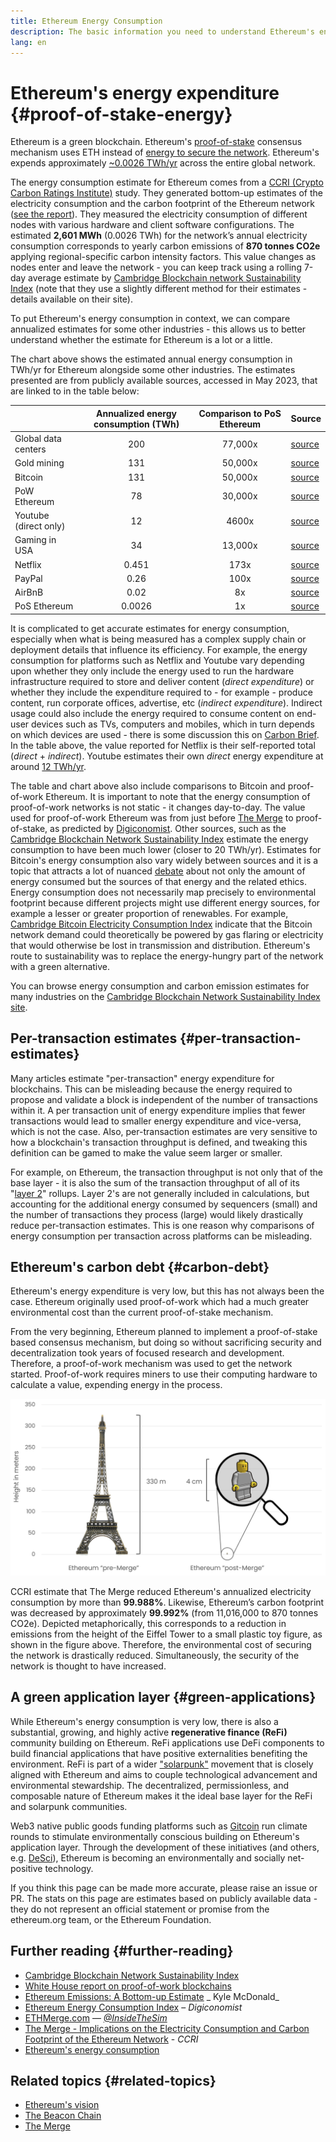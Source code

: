 ```yaml
---
title: Ethereum Energy Consumption
description: The basic information you need to understand Ethereum's energy consumption.
lang: en
---
```


# Ethereum's energy expenditure {#proof-of-stake-energy}

Ethereum is a green blockchain. Ethereum's [proof-of-stake](/developers/docs/consensus-mechanisms/pos) consensus mechanism uses ETH instead of [energy to secure the network](/developers/docs/consensus-mechanisms/pow). Ethereum's expends approximately [~0.0026 TWh/yr](https://carbon-ratings.com/eth-report-2022) across the entire global network.

The energy consumption estimate for Ethereum comes from a [CCRI (Crypto Carbon Ratings Institute)](https://carbon-ratings.com) study. They generated bottom-up estimates of the electricity consumption and the carbon footprint of the Ethereum network ([see the report](https://carbon-ratings.com/eth-report-2022)). They measured the electricity consumption of different nodes with various hardware and client software configurations. The estimated **2,601 MWh** (0.0026 TWh) for the network’s annual electricity consumption corresponds to yearly carbon emissions of **870 tonnes CO2e** applying regional-specific carbon intensity factors. This value changes as nodes enter and leave the network - you can keep track using a rolling 7-day average estimate by [Cambridge Blockchain network Sustainability Index](https://ccaf.io/cbnsi/ethereum) (note that they use a slightly different method for their estimates - details available on their site).

To put Ethereum's energy consumption in context, we can compare annualized estimates for some other industries - this allows us to better understand whether the estimate for Ethereum is a lot or a little.

<EnergyConsumptionChart />

The chart above shows the estimated annual energy consumption in TWh/yr for Ethereum alongside some other industries. The estimates presented are from publicly available sources, accessed in May 2023, that are linked to in the table below:

|                       | Annualized energy consumption (TWh) | Comparison to PoS Ethereum | Source                                                                                                                                                                            |
| :-------------------- | :---------------------------------: | :------------------------: | --------------------------------------------------------------------------------------------------------------------------------------------------------------------------------- |
| Global data centers   |                 200                 |          77,000x           | [source](https://www.iea.org/commentaries/data-centres-and-energy-from-global-headlines-to-local-headaches)                                                                       |
| Gold mining           |                 131                 |          50,000x           | [source](https://ccaf.io/cbnsi/cbeci/comparisons)                                                                                                                                 |
| Bitcoin               |                 131                 |          50,000x           | [source](https://ccaf.io/cbnsi/cbeci/comparisons)                                                                                                                                 |
| PoW Ethereum          |                 78                  |          30,000x           | [source](https://digiconomist.net/ethereum-energy-consumption)                                                                                                                    |
| Youtube (direct only) |                 12                  |           4600x            | [source](https://www.gstatic.com/gumdrop/sustainability/google-2020-environmental-report.pdf)                                                                                     |
| Gaming in USA         |                 34                  |          13,000x           | [source](https://www.researchgate.net/publication/336909520_Toward_Greener_Gaming_Estimating_National_Energy_Use_and_Energy_Efficiency_Potential)                                 |
| Netflix               |                0.451                |            173x            | [source](https://assets.ctfassets.net/4cd45et68cgf/7B2bKCqkXDfHLadrjrNWD8/e44583e5b288bdf61e8bf3d7f8562884/2021_US_EN_Netflix_EnvironmentalSocialGovernanceReport-2021_Final.pdf) |
| PayPal                |                0.26                 |            100x            | [source](https://app.impaakt.com/analyses/paypal-consumed-264100-mwh-of-energy-in-2020-24-from-non-renewable-sources-27261)                                                       |
| AirBnB                |                0.02                 |             8x             | [source](<https://s26.q4cdn.com/656283129/files/doc_downloads/governance_doc_updated/Airbnb-ESG-Factsheet-(Final).pdf>)                                                           |
| PoS Ethereum          |               0.0026                |             1x             | [source](https://carbon-ratings.com/eth-report-2022)                                                                                                                              |

It is complicated to get accurate estimates for energy consumption, especially when what is being measured has a complex supply chain or deployment details that influence its efficiency. For example, the energy consumption for platforms such as Netflix and Youtube vary depending upon whether they only include the energy used to run the hardware infrastructure required to store and deliver content (_direct expenditure_) or whether they include the expenditure required to - for example - produce content, run corporate offices, advertise, etc (_indirect expenditure_). Indirect usage could also include the energy required to consume content on end-user devices such as TVs, computers and mobiles, which in turn depends on which devices are used - there is some discussion this on [Carbon Brief](https://www.carbonbrief.org/factcheck-what-is-the-carbon-footprint-of-streaming-video-on-netflix). In the table above, the value reported for Netflix is their self-reported total (_direct_ + _indirect_). Youtube estimates their own _direct_ energy expenditure at around [12 TWh/yr](https://www.gstatic.com/gumdrop/sustainability/google-2020-environmental-report.pdf).

The table and chart above also include comparisons to Bitcoin and proof-of-work Ethereum. It is important to note that the energy consumption of proof-of-work networks is not static - it changes day-to-day. The value used for proof-of-work Ethereum was from just before [The Merge](/roadmap/merge/) to proof-of-stake, as predicted by [Digiconomist](https://digiconomist.net/ethereum-energy-consumption). Other sources, such as the [Cambridge Blockchain Network Sustainability Index](https://ccaf.io/cbnsi/ethereum/1) estimate the energy consumption to have been much lower (closer to 20 TWh/yr). Estimates for Bitcoin's energy consumption also vary widely between sources and it is a topic that attracts a lot of nuanced [debate](https://www.coindesk.com/business/2020/05/19/the-last-word-on-bitcoins-energy-consumption/) about not only the amount of energy consumed but the sources of that energy and the related ethics. Energy consumption does not necessarily map precisely to environmental footprint because different projects might use different energy sources, for example a lesser or greater proportion of renewables. For example, [Cambridge Bitcoin Electricity Consumption Index](https://ccaf.io/cbnsi/cbeci/comparisons) indicate that the Bitcoin network demand could theoretically be powered by gas flaring or electricity that would otherwise be lost in transmission and distribution. Ethereum's route to sustainability was to replace the energy-hungry part of the network with a green alternative.

You can browse energy consumption and carbon emission estimates for many industries on the [Cambridge Blockchain Network Sustainability Index site](https://ccaf.io/cbnsi/ethereum).

## Per-transaction estimates {#per-transaction-estimates}

Many articles estimate "per-transaction" energy expenditure for blockchains. This can be misleading because the energy required to propose and validate a block is independent of the number of transactions within it. A per transaction unit of energy expenditure implies that fewer transactions would lead to smaller energy expenditure and vice-versa, which is not the case. Also, per-transaction estimates are very sensitive to how a blockchain's transaction throughput is defined, and tweaking this definition can be gamed to make the value seem larger or smaller.

For example, on Ethereum, the transaction throughput is not only that of the base layer - it is also the sum of the transaction throughput of all of its "[layer 2](/layer-2/)" rollups. Layer 2's are not generally included in calculations, but accounting for the additional energy consumed by sequencers (small) and the number of transactions they process (large) would likely drastically reduce per-transaction estimates. This is one reason why comparisons of energy consumption per transaction across platforms can be misleading.

## Ethereum's carbon debt {#carbon-debt}

Ethereum's energy expenditure is very low, but this has not always been the case. Ethereum originally used proof-of-work which had a much greater environmental cost than the current proof-of-stake mechanism.

From the very beginning, Ethereum planned to implement a proof-of-stake based consensus mechanism, but doing so without sacrificing security and decentralization took years of focused research and development. Therefore, a proof-of-work mechanism was used to get the network started. Proof-of-work requires miners to use their computing hardware to calculate a value, expending energy in the process.

![Energy consumption comparison of pre- and post-Merge Ethereum. Displayed is on the left the Eiffel tower with 330 meters height and on the right a plastic toy figure with 4 cm height within a magnifying glass.](energy_consumption_pre_post_merge.png)

CCRI estimate that The Merge reduced Ethereum's annualized electricity consumption by more than **99.988%**. Likewise, Ethereum’s carbon footprint was decreased by approximately **99.992%** (from 11,016,000 to 870 tonnes CO2e). Depicted metaphorically, this corresponds to a reduction in emissions from the height of the Eiffel Tower to a small plastic toy figure, as shown in the figure above. Therefore, the environmental cost of securing the network is drastically reduced. Simultaneously, the security of the network is thought to have increased.

## A green application layer {#green-applications}

While Ethereum's energy consumption is very low, there is also a substantial, growing, and highly active **regenerative finance (ReFi)** community building on Ethereum. ReFi applications use DeFi components to build financial applications that have positive externalities benefiting the environment. ReFi is part of a wider ["solarpunk"](https://en.wikipedia.org/wiki/Solarpunk) movement that is closely aligned with Ethereum and aims to couple technological advancement and environmental stewardship. The decentralized, permissionless, and composable nature of Ethereum makes it the ideal base layer for the ReFi and solarpunk communities.

Web3 native public goods funding platforms such as [Gitcoin](https://gitcoin.co) run climate rounds to stimulate environmentally conscious building on Ethereum's application layer. Through the development of these initiatives (and others, e.g. [DeSci](/desci/)), Ethereum is becoming an environmentally and socially net-positive technology.

<InfoBanner emoji=":evergreen_tree:">
  If you think this page can be made more accurate, please raise an issue or PR. The stats on this page are estimates based on publicly available data - they do not represent an official statement or promise from the ethereum.org team, or the Ethereum Foundation.
</InfoBanner>

## Further reading {#further-reading}

- [Cambridge Blockchain Network Sustainability Index ](https://ccaf.io/cbnsi/ethereum)
- [White House report on proof-of-work blockchains](https://www.whitehouse.gov/wp-content/uploads/2022/09/09-2022-Crypto-Assets-and-Climate-Report.pdf)
- [Ethereum Emissions: A Bottom-up Estimate](https://kylemcdonald.github.io/ethereum-emissions/) _ Kyle McDonald_
- [Ethereum Energy Consumption Index](https://digiconomist.net/ethereum-energy-consumption/) – _Digiconomist_
- [ETHMerge.com](https://ethmerge.com/) — *[@InsideTheSim](https://twitter.com/InsideTheSim)*
- [The Merge - Implications on the Electricity Consumption and Carbon Footprint of the Ethereum Network](https://carbon-ratings.com/eth-report-2022) - _CCRI_
- [Ethereum's energy consumption](https://mirror.xyz/jmcook.eth/ODpCLtO4Kq7SCVFbU4He8o8kXs418ZZDTj0lpYlZkR8)

## Related topics {#related-topics}

- [Ethereum's vision](/roadmap/vision/)
- [The Beacon Chain](/roadmap/beacon-chain)
- [The Merge](/roadmap/merge/)
